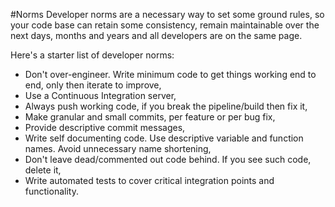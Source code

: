 #Norms
Developer norms are a necessary way to set some ground rules, so your code base can retain some consistency, remain maintainable over the next days, months and years and all developers are on the same page.

Here's a starter list of developer norms:

- Don't over-engineer. Write minimum code to get things working end to end, only then iterate to improve,
- Use a Continuous Integration server,
- Always push working code, if you break the pipeline/build then fix it,
- Make granular and small commits, per feature or per bug fix,
- Provide descriptive commit messages,
- Write self documenting code. Use descriptive variable and function names. Avoid unnecessary name shortening,
- Don't leave dead/commented out code behind. If you see such code, delete it,
- Write automated tests to cover critical integration points and functionality.